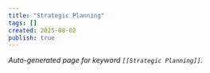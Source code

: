 ```yaml
---
title: "Strategic Planning"
tags: []
created: 2025-08-02
publish: true
---
```


_Auto-generated page for keyword `[[Strategic Planning]]`._
